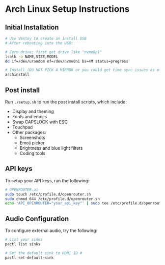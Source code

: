 # Arch Linux Setup Instructions

## Initial Installation

```sh
# Use Ventoy to create an install USB
# After rebooting into the USB:

# Zero drive; first get drive like "nvme0n1"
lsblk -o NAME,SIZE,MODEL
dd if=/dev/urandom of=/dev/nvme0n1 bs=4M status=progress

# Install (DO NOT PICK A MIRROR or you could get time sync issues as of 250317)
archinstall
```

## Post install
Run `./setup.sh` to run the post install scripts, which include:
- Display and theming
- Fonts and emojis
- Swap CAPSLOCK with ESC
- Touchpad
- Other packages:
  - Screenshots
  - Emoji picker
  - Brightness and blue light filters
  - Coding tools

## API keys
To setup your API keys, run the following:

```bash
# OPENROUTER.ai
sudo touch /etc/profile.d/openrouter.sh
sudo chmod 644 /etc/profile.d/openrouter.sh
echo 'API_OPENROUTER="your_api_key"' | sudo tee /etc/profile.d/openrouter.sh > /dev/null 
```

## Audio Configuration

To configure external audio, try the following:

```sh
# List your sinks
pactl list sinks

# Set the default sink to HDMI ID #
pactl set-default-sink 
```
